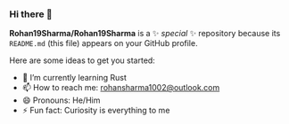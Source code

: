 ### Hi there 👋


**Rohan19Sharma/Rohan19Sharma** is a ✨ _special_ ✨ repository because its `README.md` (this file) appears on your GitHub profile.

Here are some ideas to get you started:


- 🌱 I’m currently learning Rust
- 📫 How to reach me: rohansharma1002@outlook.com
- 😄 Pronouns: He/Him  
- ⚡ Fun fact: Curiosity is everything to me

